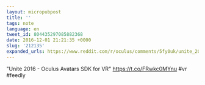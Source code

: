 ```yaml
---
layout: micropubpost
title: ''
tags: note
language: en
tweet_id: 804435297085882368
date: 2016-12-01 21:21:35 +0000
slug: '212135'
expanded_urls: https://www.reddit.com/r/oculus/comments/5fy0uk/unite_2016_oculus_avatars_sdk_for_vr/
---
```

"Unite 2016 - Oculus Avatars SDK for VR" https://t.co/FRwkc0MYnu #vr #feedly
